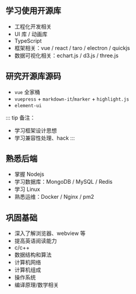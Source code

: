 ## 学习使用开源库

+ 工程化开发相关
+ UI 库 / 动画库
+ TypeScript
+ 框架相关：vue / react / taro / electron / quickjs
+ 数据可视化相关：echart.js / d3.js / three.js



## 研究开源库源码

+ `vue` 全家桶
+ `vuepress` + `markdown-it`/`marker` + `highlight.js`
+ `element-ui`


::: tip 备注：
+ 学习框架设计思想
+ 学习兼容性处理、hack
:::



## 熟悉后端

+ 掌握 Nodejs
+ 学习数据库：MongoDB / MySQL / Redis
+ 学习 Linux
+ 熟悉运维：Docker / Nginx / pm2



## 巩固基础

+ 深入了解浏览器、webview 等
+ 提高英语阅读能力
+ c/c++
+ 数据结构和算法
+ 计算机网络
+ 计算机组成
+ 操作系统
+ 编译原理/数学相关
